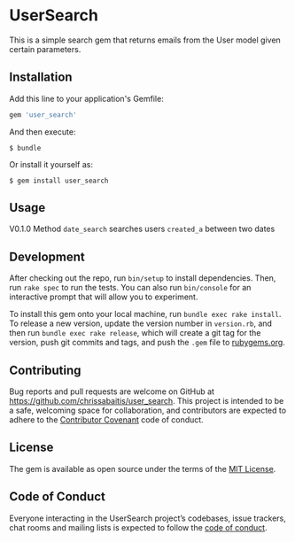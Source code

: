 # UserSearch

This is a simple search gem that returns emails from the User model given certain parameters.

## Installation

Add this line to your application's Gemfile:

```ruby
gem 'user_search'
```

And then execute:

    $ bundle

Or install it yourself as:

    $ gem install user_search

## Usage

V0.1.0
Method `date_search` searches users `created_a` between two dates

## Development

After checking out the repo, run `bin/setup` to install dependencies. Then, run `rake spec` to run the tests. You can also run `bin/console` for an interactive prompt that will allow you to experiment.

To install this gem onto your local machine, run `bundle exec rake install`. To release a new version, update the version number in `version.rb`, and then run `bundle exec rake release`, which will create a git tag for the version, push git commits and tags, and push the `.gem` file to [rubygems.org](https://rubygems.org).

## Contributing

Bug reports and pull requests are welcome on GitHub at https://github.com/chrissabaitis/user_search. This project is intended to be a safe, welcoming space for collaboration, and contributors are expected to adhere to the [Contributor Covenant](http://contributor-covenant.org) code of conduct.

## License

The gem is available as open source under the terms of the [MIT License](https://opensource.org/licenses/MIT).

## Code of Conduct

Everyone interacting in the UserSearch project’s codebases, issue trackers, chat rooms and mailing lists is expected to follow the [code of conduct](https://github.com/chrissabaitis/user_search/blob/master/CODE_OF_CONDUCT.md).
